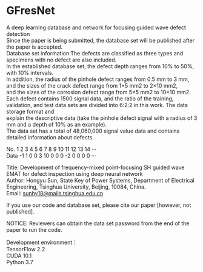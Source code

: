 # GFresNet

A deep learning database and network for focusing guided wave defect detection  
Since the paper is being submitted, the database set will be published after the paper is accepted.  
Database set information:The defects are classified as three types and specimens with no defect are also included.  
In the established database set, the defect depth ranges from 10% to 50%, with 10% intervals.  
In addition, the radius of the pinhole defect ranges from 0.5 mm to 3 mm,  
and the sizes of the crack defect range from 1×5 mm2 to 2×10 mm2,  
and the sizes of the corrosion defect range from 5×5 mm2 to 10×10 mm2.  
Each defect contains 1500 signal data, and the ratio of the training,  
validation, and test data sets are divided into 6:2:2 in this work. The data storage format and  
explain the descriptive data (take the pinhole defect signal with a radius of 3 mm and a depth of 10% as an example).  
The data set has a total of 48,060,000 signal value data and contains detailed information about defects.  
  
No.	   1	2	3	4	5	6	  7	8 9	10	11	12	13	14	···  
Data	-1	1	0	0	3	10	0	0 0	-2	 0	 0	 0	 0	···  

Title: Development of frequency-mixed point-focusing SH guided wave EMAT for defect inspection using deep neural network  
Author: Hongyu Sun, State Key of Power Systems, Department of Electrical Engineering, Tsinghua University, Beijing, 10084, China.  
Email: sunhy18@mails.tsinghua.edu.cn  

If you use our code and database set, please cite our paper [however, not published].  

NOTICE: Reviewers can obtain the data set password from the end of the paper to run the code.  

Development environment：  
TensorFlow 2.2  
CUDA 10.1  
Python 3.7  
